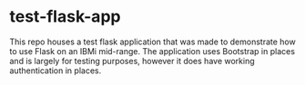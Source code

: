 # test-flask-app

This repo houses a test flask application that was made to demonstrate how to use Flask on an IBMi mid-range. The application uses Bootstrap in places and is largely for testing purposes, however it does have working authentication in places.